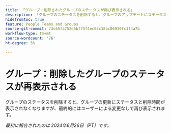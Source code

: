 ```yaml
---
title: 「グループ：削除されたグループのステータスが再び表示される」
description: 「グループのステータスを削除すると、グループのアップデートにステータスと削除時間が表示されなくなったにもかかわらず、最終的にはユーザーによる変更なしで再び表示されます。」
hidefromtoc: true
feature: People Teams and Groups
source-git-commit: 73c65fa752d5bf75f4ec03c18bc06930fc1f4a7b
workflow-type: tm+mt
source-wordcount: '76'
ht-degree: 5%

---
```


# グループ：削除したグループのステータスが再表示される

グループのステータスを削除すると、グループの更新にステータスと削除時間が表示されなくなりますが、最終的にはユーザーによる変更なしで再び表示されます。

_最初に報告されたのは 2024年6月26日（PT）です。_
